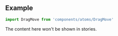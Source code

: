 <!-- # DragMove :

Application DragMove.

<!-- Brief summary of what the component is, and what it's for. -->

<!-- STORY -->

## Example

```js
import DragMove from 'components/atoms/DragMove'
```

<!-- SOURCE -->

<!-- STORY_SOURCE -->

<!-- STORY HIDE START -->

The content here won't be shown in stories.

<!-- STORY HIDE END -->

<!-- PROPS -->
